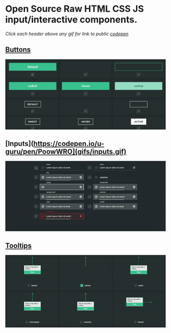 # Open Source Raw HTML CSS JS input/interactive components.
*Click each header above any gif for link to public [codepen](codepen.io)*

## [Buttons](https://codepen.io/u-guru/full/bGGNgvM)

![](gifs/buttons.gif)

## [Inputs](https://codepen.io/u-guru/pen/PoowWRO](gifs/inputs.gif)

![](gifs/inputs.gif)

## [Tooltips](https://codepen.io/u-guru/full/NWWPdYz)

![](gifs/tooltips.gif)
